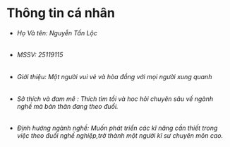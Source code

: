 # **Thông tin cá nhân**

* ###### *Họ Và tên: Nguyễn Tấn Lộc*
* ###### *MSSV: 25119115*
* ###### *Giới thiệu: Một người vui vẻ và hòa đồng với mọi người xung quanh*
* ###### *Sở thích và đam mê : Thích tìm tồi và hoc hỏi chuyên sâu về ngành nghề mà bản thân đang theo đuổi.*
* ###### *Định hướng ngành nghề: Muốn phát triển các kĩ năng cần thiết trong việc theo đuổi nghề nghiệp,trở thành một người kĩ sư chuyên môn cao.*
